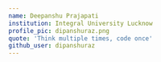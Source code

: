 ```yaml
---
name: Deepanshu Prajapati
institution: Integral University Lucknow
profile_pic: dipanshuraz.png
quote: 'Think multiple times, code once'
github_user: dipanshuraz
---
```

